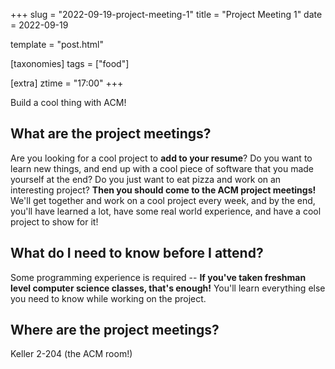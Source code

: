 +++
slug = "2022-09-19-project-meeting-1"
title = "Project Meeting 1"
date = 2022-09-19

template = "post.html"

[taxonomies]
tags = ["food"]

[extra]
ztime = "17:00"
+++

Build a cool thing with ACM!

<!-- more -->
## What are the project meetings?

Are you looking for a cool project to **add to your resume**?
Do you want to learn new things, and end up with a cool piece of software that
you made yourself at the end? Do you just want to eat pizza and work on an
interesting project? **Then you should come to the ACM project meetings!**
We'll get together and work on a cool project every week, and by the end,
you'll have learned a lot, have some real world experience, and have a cool
project to show for it!

## What do I need to know before I attend?

Some programming experience is required --
**If you've taken freshman level computer science classes, that's enough!**
You'll learn everything else you need to know while working on the project.

## Where are the project meetings?

Keller 2-204 (the ACM room!)
